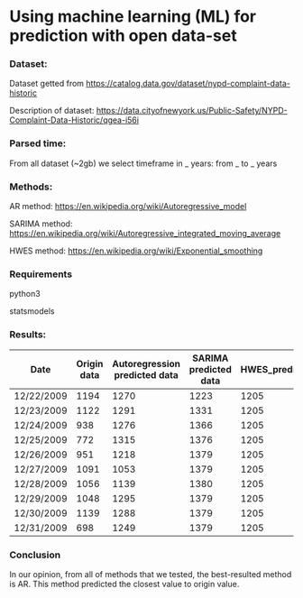# Using machine learning (ML) for prediction with open data-set

### Dataset:
Dataset getted from https://catalog.data.gov/dataset/nypd-complaint-data-historic

Description of dataset: https://data.cityofnewyork.us/Public-Safety/NYPD-Complaint-Data-Historic/qgea-i56i

### Parsed time:
From all dataset (~2gb) we select timeframe in _ years: from _ to _ years

### Methods:
AR method: https://en.wikipedia.org/wiki/Autoregressive_model

SARIMA method: https://en.wikipedia.org/wiki/Autoregressive_integrated_moving_average

HWES method: https://en.wikipedia.org/wiki/Exponential_smoothing


### Requirements
python3

statsmodels


### Results:

| Date       | Origin data | Autoregression predicted data | SARIMA predicted data | HWES_predicted_data |
|---         |---          |---                            |---                    |---                  |
12/22/2009|1194|1270|1223|1205
12/23/2009|1122|1291|1331|1205
12/24/2009|938|1276|1366|1205
12/25/2009|772|1315|1376|1205
12/26/2009|951|1218|1379|1205
12/27/2009|1091|1053|1379|1205
12/28/2009|1056|1139|1380|1205
12/29/2009|1048|1295|1379|1205
12/30/2009|1139|1288|1379|1205
12/31/2009|698|1249|1379|1205


### Conclusion
In our opinion, from all of methods that we tested, the best-resulted method is AR. This method predicted the closest value to origin value.